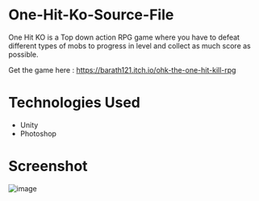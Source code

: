 # One-Hit-Ko-Source-File
One Hit KO is a Top down action RPG game where you have to defeat different types of mobs to progress in level and collect as much score as possible. 

Get the game here : https://barath121.itch.io/ohk-the-one-hit-kill-rpg
# Technologies Used
* Unity
* Photoshop

# Screenshot
![image](https://user-images.githubusercontent.com/42098783/126074862-63299e37-dffa-4a1a-ab32-c2d1bc89d591.png)
